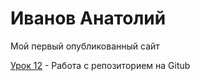 

# Иванов Анатолий
Мой первый опубликованный сайт 
  
[Урок 12](https://akbash555.github.io/lesson_12/src/index.html "Мой сайт") - Работа с репозиторием на Gitub
